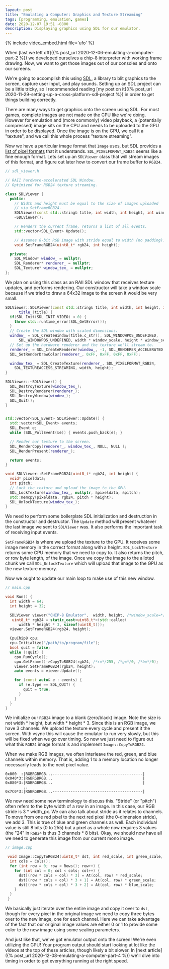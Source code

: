 ```yaml
---
layout: post
title: "Emulating a Computer: Graphics and Texture Streaming"
tags: [programming, emulation, games]
date: 2020-12-07 19:51 -0800
description: Displaying graphics using SDL for our emulator.
---
```


{% include video_embed.html file='ufo' %}

When [last we left off]({% post_url 2020-12-06-emulating-a-computer-part-2 %}) we developed ourselves a chip-8 interpreter with working frame drawing. Now, we want to get those images out of our consoles and onto our screens.

We're going to accomplish this using [SDL](https://www.libsdl.org/), a library to blit graphics to the screen, capture user input, and play sounds. Setting up an SDL project can be a little tricky, so I recommended reading [my post on it]({% post_url 2020-11-29-setting-up-a-cross-platform-sdl-project %}) in order to get things building correctly.

There are many ways to get graphics onto the screen using SDL. For most games, complete images are not made on the CPU like we're doing. However for emulation and (more commonly) video playback, a (potentially compressed) image sits on the CPU and needs to be uploaded to the GPU in order to be displayed. Once the image is on the GPU, we call it a "texture", and we call this whole process "texture streaming".

Now we have a particular image format that `Image` uses, but SDL provides a [list of pixel formats](https://wiki.libsdl.org/SDL_PixelFormatEnum) that it understands. `SDL_PIXELFORMAT_RGB24` seems like a fine enough format. Lets set up an `SDLViewer` class that will stream images of this format, and figure out later how to convert our frame buffer to `RGB24`.

```cpp
// sdl_viewer.h

// RAII hardware-accelerated SDL Window.
// Optimized for RGB24 texture streaming.

class SDLViewer {
  public:
    // Width and height must be equal to the size of images uploaded
    // via SetFrameRGB24.
    SDLViewer(const std::string& title, int width, int height, int window_scale = 1);
    ~SDLViewer();

    // Renders the current frame, returns a list of all events.
    std::vector<SDL_Event> Update();

    // Assumes 8-bit RGB image with stride equal to width (no padding).
    void SetFrameRGB24(uint8_t* rgb24, int height);

  private:
    SDL_Window* window_ = nullptr;
    SDL_Renderer* renderer_ = nullptr;
    SDL_Texture* window_tex_ = nullptr;
};
```

We plan on using this class as an RAII SDL window that receives texture updates, and performs rendering. Our constructor will take a window scale because if we tried to draw a 64x32 image to the screen it would be very small.

```cpp
SDLViewer::SDLViewer(const std::string& title, int width, int height, int window_scale) : 
      title_(title) {
  if(SDL_Init(SDL_INIT_VIDEO) < 0) {
    throw std::runtime_error(SDL_GetError());
  }
  // Create the SDL window with scaled dimensions.
  window_ = SDL_CreateWindow(title.c_str(), SDL_WINDOWPOS_UNDEFINED,
      SDL_WINDOWPOS_UNDEFINED, width * window_scale, height * window_scale, SDL_WINDOW_SHOWN);
  // Set up the hardware renderer and the texture we'll stream to.
  renderer_ = SDL_CreateRenderer(window_, -1, SDL_RENDERER_ACCELERATED | SDL_RENDERER_PRESENTVSYNC);
  SDL_SetRenderDrawColor(renderer_, 0xFF, 0xFF, 0xFF, 0xFF);

  window_tex_ = SDL_CreateTexture(renderer_, SDL_PIXELFORMAT_RGB24,
    SDL_TEXTUREACCESS_STREAMING, width, height);
}

SDLViewer::~SDLViewer() {
  SDL_DestroyTexture(window_tex_);
  SDL_DestroyRenderer(renderer_);
  SDL_DestroyWindow(window_);
  SDL_Quit();
}


std::vector<SDL_Event> SDLViewer::Update() {
  std::vector<SDL_Event> events;
  SDL_Event e;
  while (SDL_PollEvent(&e)) { events.push_back(e); }

  // Render our texture to the screen.
  SDL_RenderCopy(renderer_, window_tex_, NULL, NULL );
  SDL_RenderPresent(renderer_);

  return events;
}

void SDLViewer::SetFrameRGB24(uint8_t* rgb24, int height) {
  void* pixeldata;
  int pitch;
  // Lock the texture and upload the image to the GPU.
  SDL_LockTexture(window_tex_, nullptr, &pixeldata, &pitch);
  std::memcpy(pixeldata, rgb24, pitch * height);
  SDL_UnlockTexture(window_tex_);
}
```

We need to perform some boilerplate SDL initialization and destruction in the constructor and destructor. The `Update` method will present whatever the last image we sent to `SDLViewer` was. It also performs the important task of receiving input events.

`SetFrameRGB24` is where we upload the texture to the GPU. It receives some image memory in the correct format along with a height. `SDL_LockTexture` returns some CPU memory that we need to copy to. It also returns the pitch, or row byte length, of the image. Once we copy the image to the alloted chunk we call `SDL_UnlockTexture` which will upload that image to the GPU as the new texture memory.

Now we ought to update our main loop to make use of this new window.

```cpp
// main.cpp

void Run() {
  int width = 64;
  int height = 32;

  SDLViewer viewer("CHIP-8 Emulator",  width, height, /*window_scale=*/8);
   uint8_t* rgb24 = static_cast<uint8_t*>(std::calloc(
      width * height * 3, sizeof(uint8_t)));
  viewer.SetFrameRGB24(rgb24, height);

  CpuChip8 cpu;
  cpu.Initialize("/path/to/program/file");
  bool quit = false;
  while (!quit) {
    cpu.RunCycle();
    cpu.GetFrame()->CopyToRGB24(rgb24, /*r=*/255, /*g=*/0, /*b=*/0);
    viewer.SetFrameRGB24(rgb24, height);
    auto events = viewer.Update();

    for (const auto& e : events) {
      if (e.type == SDL_QUIT) {
        quit = true;
      }
    }
  }
}
```

We initialize our `RGB24` image to a blank (zero/black) image. Note the size is not width * height, but width * height * 3. Since this is an RGB image, we have 3 channels. We upload the texture every cycle and present it the screen. With vsync this will cause the emulator to run very slowly, but this will be fixed when we go over timing. So now we just need to figure out what this `RGB24` image format is and implement `Image::CopyToRGB24`.

When we make RGB images, we often interleave the red, green, and blue channels within memory. That is, adding 1 to a memory location no longer necessarily leads to the next pixel value.

```
0x000  :|RGBRGBRGB...----------------------------------------|
0x040*3:|RGBRGBRGB...                                        |
0x080*3:|RGBRGBRGB...                                        |
        ..
0x7C0*3:|RGBRGBRGB...----------------------------------------|
```

We now need some new terminology to discuss this. "Stride"  (or "pitch") often refers to the byte width of a row in an image. In this case, our RGB stride is 3 * width_px. We can also talk about stride as it relates to channels. To move from one red pixel to the next red pixel (the 0-dimension stride), we add 3. This is true of blue and green channels as well. Each individual value is still 8 bits (0 to 255) but a pixel as a whole now requires 3 values (the "24" in `RGB24` is thus 3 channels * 8 bits). Okay, we should now have all we need to generate this image from our current mono image.

```cpp
// image.cpp

 void Image::CopyToRGB24(uint8_t* dst, int red_scale, int green_scale, int blue_scale) {
  int cols = Cols();
  for (int row = 0; row < Rows(); row++) {
    for (int col = 0; col < cols; col++) {
      dst[(row * cols + col) * 3] = At(col, row) * red_scale;
      dst[(row * cols + col) * 3 + 1] = At(col, row) * green_scale;
      dst[(row * cols + col) * 3 + 2] = At(col, row) * blue_scale;
    }
  }
 }
```

We basically just iterate over the entire image and copy it over to `dst`, though for every pixel in the original image we need to copy three bytes over to the new image, one for each channel. Here we can take advantage of the fact that our original image values are either 0 or 1 to provide some color to the new image using some scaling parameters.

And just like that, we've got emulator output onto the screen! We're even utilizing the GPU! Your program output should start looking at lot like the videos at the top of these articles, though likely a bit slower. In [next article]({% post_url 2020-12-08-emulating-a-computer-part-4 %}) we'll dive into timing in order to get everything running at the right speed.